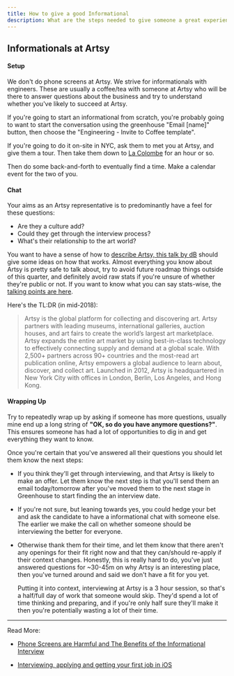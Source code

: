 ```yaml
---
title: How to give a good Informational
description: What are the steps needed to give someone a great experience.
---
```


## Informationals at Artsy

#### Setup

We don't do phone screens at Artsy. We strive for informationals with engineers. These are usually a coffee/tea
with someone at Artsy who will be there to answer questions about the business and try to understand whether you've
likely to succeed at Artsy.

If you're going to start an informational from scratch, you're probably going to want to start the conversation
using the greenhouse "Email [name]" button, then choose the "Engineering - Invite to Coffee template".

If you're going to do it on-site in NYC, ask them to met you at Artsy, and give them a tour. Then take them down to
[La Colombe](https://code.dblock.org/2016/08/30/phone-screens-are-harmful-and-the-benefits-of-the-informational-interview.html)
for an hour or so.

Then do some back-and-forth to eventually find a time. Make a calendar event for the two of you.

#### Chat

Your aims as an Artsy representative is to predominantly have a feel for these questions:

- Are they a culture add?
- Could they get through the interview process?
- What's their relationship to the art world?

You want to have a sense of how to
[describe Artsy, this talk by dB](https://code.dblock.org/2017/10/10/artsy-overview-for-coalition-for-queens-and-q-and-a.html)
should give some ideas on how that works. Almost everything you know about Artsy is pretty safe to talk about, try
to avoid future roadmap things outside of this quarter, and definitely avoid raw stats if you're unsure of whether
they're public or not. If you want to know what you can say stats-wise, the
[talking points are here](https://sites.google.com/a/artsymail.com/intranet/communications/media-one-sheet).

Here's the TL:DR (in mid-2018):

> Artsy is the global platform for collecting and discovering art. Artsy partners with leading museums,
> international galleries, auction houses, and art fairs to create the world’s largest art marketplace. Artsy
> expands the entire art market by using best-in-class technology to effectively connecting supply and demand at a
> global scale. With 2,500+ partners across 90+ countries and the most-read art publication online, Artsy empowers
> a global audience to learn about, discover, and collect art. Launched in 2012, Artsy is headquartered in New York
> City with offices in London, Berlin, Los Angeles, and Hong Kong.

#### Wrapping Up

Try to repeatedly wrap up by asking if someone has more questions, usually mine end up a long string of **"OK, so
do you have anymore questions?"**. This ensures someone has had a lot of opportunities to dig in and get everything
they want to know.

Once you're certain that you've answered all their questions you should let them know the next steps:

- If you think they'll get through interviewing, and that Artsy is likely to make an offer. Let them know the next
  step is that you'll send them an email today/tomorrow after you've moved them to the next stage in Greenhouse to
  start finding the an interview date.

- If you're not sure, but leaning towards yes, you could hedge your bet and ask the candidate to have a
  informational chat with someone else. The earlier we make the call on whether someone should be interviewing the
  better for everyone.

- Otherwise thank them for their time, and let them know that there aren't any openings for their fit right now and
  that they can/should re-apply if their context changes. Honestly, this is really hard to do, you've just answered
  questions for ~30-45m on why Artsy is an interesting place, then you've turned around and said we don't have a
  fit for you yet.

  Putting it into context, interviewing at Artsy is a 3 hour session, so that's a half/full day of work that
  someone would skip. They'd spend a lot of time thinking and preparing, and if you're only half sure they'll make
  it then you're potentially wasting a lot of their time.

---

Read More:

- [Phone Screens are Harmful and The Benefits of the Informational Interview](https://code.dblock.org/2016/08/30/phone-screens-are-harmful-and-the-benefits-of-the-informational-interview.html)

- [Interviewing, applying and getting your first job in iOS](http://artsy.github.io/blog/2016/01/30/iOS-Junior-Interviews/)
